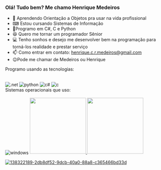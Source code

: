 ### Olá! Tudo bem? Me chamo Henrique Medeiros
- 🚢 Aprendendo Orientação a Objetos pra usar na vida profissional
- ⌨ Estou cursando Sistemas de Informação
- 🙂Programo em C#, C e Python
- 😆 Quero me tornar um programador Sênior
- 💻 Tenho sonhos e desejo me desenvolver bem na programação para torná-los realidade e prestar serviço
- 📫 Como entrar em contato: henrique.c.r.medeiros@gmail.com
- 😉Pode me chamar de Medeiros ou Henrique

Programo usando as tecnologias:
<div style="display: inline-block"></br>
  <img align="center" alt=".net" src="https://img.shields.io/badge/.NET-5C2D91?style=for-the-badge&logo=.net&logoColor=white">
  <img align="center" alt="python" src="https://img.shields.io/badge/Python-3776AB?style=for-the-badge&logo=python&logoColor=white">
  <img align="center" alt="c#" src="https://img.shields.io/badge/C%23-239120?style=for-the-badge&logo=c-sharp&logoColor=white">
  <img align="center" alt="c" src="https://img.shields.io/badge/C-00599C?style=for-the-badge&logo=c&logoColor=white">
</div></br>
Sistemas operacionais que uso:
<div style="display: inline-block"></br>
  <img align="center" alt="windows" src="https://img.shields.io/badge/Windows-0078D6?style=for-the-badge&logo=windows&logoColor=white
  <img align="center" alt="ubuntu" src="https://img.shields.io/badge/Ubuntu-E95420?style=for-the-badge&logo=ubuntu&logoColor=white
</div></br>


<div align="center">
  <a href="https://github.com/Medeiroshenrique">
  <img height="180em" src="https://github-readme-stats.vercel.app/api?username=Medeiroshenrique&show_icons=true&theme=gruvbox&include_all_commits=true&count_private=true"/>
  <img height="180em" src="https://github-readme-stats.vercel.app/api/top-langs/?username=Medeiroshenrique&layout=compact&langs_count=7&theme=gruvbox"/>
    

 

![138322189-2db8df52-9dcb-40a0-88a8-c365466bd33d](https://user-images.githubusercontent.com/102472768/163292329-2a5a71c1-a0ca-434d-88a0-b91a7c65dcaf.gif)
